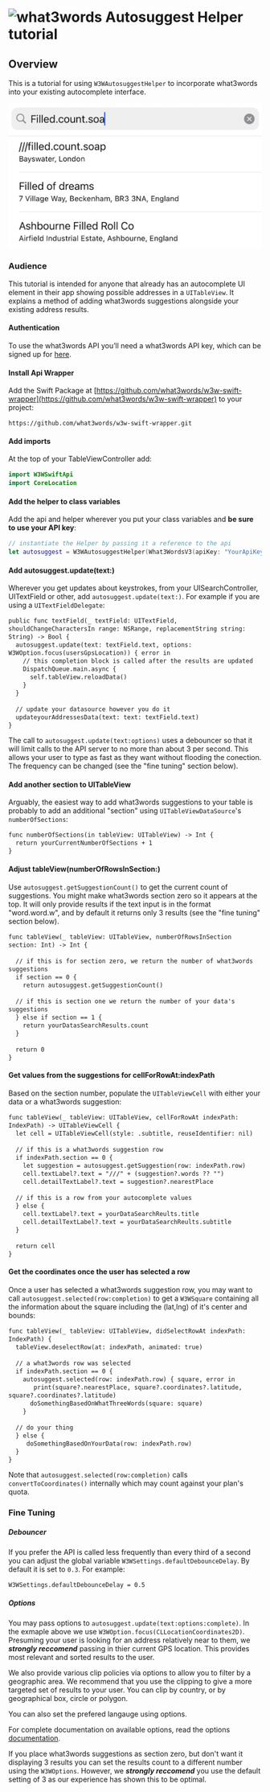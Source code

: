 # <img valign='top' src="https://what3words.com/assets/images/w3w_square_red.png" width="64" height="64" alt="what3words">&nbsp;Autosuggest Helper tutorial


Overview
--------

This is a tutorial for using `W3WAutosuggestHelper` to incorporate what3words into your existing autocomplete interface.

![Mixed Autocomplete](./mixedresults.png)

### Audience

This tutorial is intended for anyone that already has an autocomplete UI element in their app showing possible addresses in a `UITableView`.  It explains a method of adding what3words suggestions alongside your existing address results.


#### Authentication
To use the what3words API you’ll need a what3words API key, which can be signed up for [here](https://what3words.com/select-plan).

#### Install Api Wrapper

Add the Swift Package at [https://github.com/what3words/w3w-swift-wrapper](https://github.com/what3words/w3w-swift-wrapper) to your project:

```
https://github.com/what3words/w3w-swift-wrapper.git
```

#### Add imports

At the top of your TableViewController add:

```Swift
import W3WSwiftApi
import CoreLocation
```

#### Add the helper to class variables
Add the api and helper wherever you put your class variables and **be sure to use your API key**:

```Swift
// instantiate the Helper by passing it a reference to the api
let autosuggest = W3WAutosuggestHelper(What3WordsV3(apiKey: "YourApiKey"))
```

#### Add autosuggest.update(text:)

Wherever you get updates about keystrokes, from your UISearchController, UITextField or other, add `autosuggest.update(text:)`.  For example if you are using a `UITextFieldDelegate`:

```
public func textField(_ textField: UITextField, shouldChangeCharactersIn range: NSRange, replacementString string: String) -> Bool {
  autosuggest.update(text: textField.text, options: W3WOption.focus(usersGpsLocation)) { error in
    // this completion block is called after the results are updated
    DispatchQueue.main.async {
      self.tableView.reloadData()
    }
  }
  
  // update your datasource however you do it
  updateyourAddressesData(text: text: textField.text)
}
```

The call to `autosuggest.update(text:options)` uses a debouncer so that it will limit calls to the API server to no more than about 3 per second.  This allows your user to type as fast as they want without flooding the conection.  The frequency can be changed (see the "fine tuning" section below).

#### Add another section to UITableView

Arguably, the easiest way to add what3words suggestions to your table is probably to add an additional "section" using `UITableViewDataSource`'s `numberOfSections`:

```
func numberOfSections(in tableView: UITableView) -> Int {
  return yourCurrentNumberOfSections + 1
}
```

#### Adjust tableView(numberOfRowsInSection:)

Use `autosuggest.getSuggestionCount()` to get the current count of suggestions.  You might make what3words section zero so it appears at the top.  It will only provide results if the text input is in the format "word.word.w", and by default it returns only 3 results (see the "fine tuning" section below).

```
func tableView(_ tableView: UITableView, numberOfRowsInSection section: Int) -> Int {

  // if this is for section zero, we return the number of what3words suggestions
  if section == 0 {
    return autosuggest.getSuggestionCount()
    
  // if this is section one we return the number of your data's suggestions
  } else if section == 1 {
    return yourDatasSearchResults.count
  }
     
  return 0
}
```

#### Get values from the suggestions for cellForRowAt:indexPath

Based on the section number, populate the `UITableViewCell` with either your data or a what3words suggestion:

```
func tableView(_ tableView: UITableView, cellForRowAt indexPath: IndexPath) -> UITableViewCell {
  let cell = UITableViewCell(style: .subtitle, reuseIdentifier: nil)

  // if this is a what3words suggestion row
  if indexPath.section == 0 {
    let suggestion = autosuggest.getSuggestion(row: indexPath.row)
    cell.textLabel?.text = "///" + (suggestion?.words ?? "")
    cell.detailTextLabel?.text = suggestion?.nearestPlace
        
  // if this is a row from your autocomplete values
  } else {
    cell.textLabel?.text = yourDataSearchReults.title
    cell.detailTextLabel?.text = yourDataSearchReults.subtitle
  }

  return cell
}
```

#### Get the coordinates once the user has selected a row

Once a user has selected a what3words suggestion row, you may want to call `autosuggest.selected(row:completion)` to get a `W3WSquare` containing all the information about the square including the (lat,lng) of it's center and bounds:

```
func tableView(_ tableView: UITableView, didSelectRowAt indexPath: IndexPath) {
  tableView.deselectRow(at: indexPath, animated: true)
  
  // a what3words row was selected
  if indexPath.section == 0 {
    autosuggest.selected(row: indexPath.row) { square, error in
	   print(square?.nearestPlace, square?.coordinates?.latitude, square?.coordinates?.latitude)
      doSomethingBasedOnWhatThreeWords(square: square)
    }
  
  // do your thing
  } else {
     doSomethingBasedOnYourData(row: indexPath.row)
  }
}
```

Note that `autosuggest.selected(row:completion)` calls `convertToCoordinates()` internally which may count against your plan's quota.


### Fine Tuning

##### Debouncer

If you prefer the API is called less frequently than every third of a second you can adjust the global variable `W3WSettings.defaultDebounceDelay`.  By default it is set to `0.3`.  For example:

```
W3WSettings.defaultDebounceDelay = 0.5
```

##### Options

You may pass options to `autosuggest.update(text:options:complete)`.  In the exmaple above we use `W3WOption.focus(CLLocationCoordinates2D)`.  Presuming your user is looking for an address relatively near to them, we ***strongly reccomend*** passing in thier current GPS location.  This provides most relevant and sorted results to the user.

We also provide various clip policies via options to allow you to filter by a geographic area. We recommend that you use the clipping to give a more targeted set of results to your user. You can clip by country, or by geographical box, circle or polygon.

You can also set the prefered langauge using options.

For complete documentation on available options, read the options [documentation](options.md).
 
If you place what3words suggestions as section zero, but don't want it displaying 3 results you can set the results count to a different number using the `W3WOptions`.  However, we ***strongly reccomend*** you use the default setting of 3 as our experience has shown this to be optimal.

